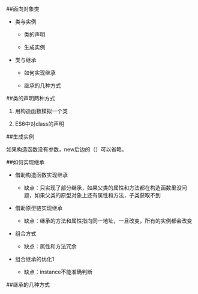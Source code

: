 ##面向对象类

- 类与实例

    - 类的声明
    
    - 生成实例
    
- 类与继承

    - 如何实现继承
    
    - 继承的几种方式
    


##类的声明两种方式

1. 用构造函数模拟一个类

2. ES6中对class的声明




##生成实例

如果构造函数没有参数，new后边的（）可以省略。




##如何实现继承

- 借助构造函数实现继承

    - 缺点：只实现了部分继承，如果父类的属性和方法都在构造函数里没问题，如果父类的原型对象上还有属性和方法，子类获取不到

- 借助原型链实现继承

    - 缺点：继承的方法和属性指向同一地址，一旦改变，所有的实例都会改变

- 组合方式

    - 缺点：属性和方法冗余

- 组合继承的优化1

    - 缺点：instance不能准确判断


##继承的几种方式







